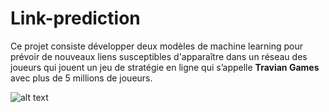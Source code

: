 # Link-prediction
Ce projet consiste développer deux modèles de machine learning pour prévoir de nouveaux liens susceptibles d'apparaître dans un réseau des joueurs qui jouent un jeu de stratégie en ligne qui s’appelle **Travian Games** avec plus de 5 millions de joueurs.

![alt text](https://www.researchgate.net/publication/276110303/figure/download/fig1/AS:392078128369687@1470490118833/The-link-prediction-problem.png)
